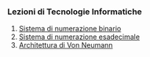### Lezioni di Tecnologie Informatiche

1. [Sistema di numerazione binario](sistema-binario.md)
2. [Sistema di numerazione esadecimale](sistema-esadecimale.md)
3. [Architettura di Von Neumann](architettura-von-neumann.md)

